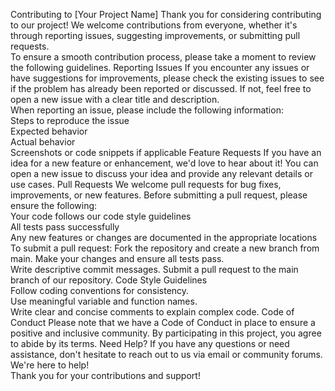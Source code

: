 Contributing to [Your Project Name] 
Thank you for considering contributing to our project! 
We welcome contributions from everyone, whether it's through reporting issues, suggesting improvements, or submitting pull requests.  
To ensure a smooth contribution process, please take a moment to review the following guidelines. 
Reporting Issues  If you encounter any issues or have suggestions for improvements, please check the existing issues to see if the problem has already been reported or discussed. 
If not, feel free to open a new issue with a clear title and description.  
When reporting an issue, please include the following information:      
Steps to reproduce the issue     
Expected behavior     
Actual behavior     
Screenshots or code snippets if applicable  Feature Requests  If you have an idea for a new feature or enhancement, 
we'd love to hear about it! You can open a new issue to discuss your idea and provide any relevant details or use cases. 
Pull Requests  We welcome pull requests for bug fixes, improvements, or new features. 
Before submitting a pull request, please ensure the following:      
Your code follows our code style guidelines     
All tests pass successfully     
Any new features or changes are documented in the appropriate locations  To submit a pull request:
Fork the repository and create a new branch from main.
Make your changes and ensure all tests pass.    
Write descriptive commit messages.
Submit a pull request to the main branch of our repository.
Code Style Guidelines     
Follow coding conventions for consistency.  
Use meaningful variable and function names.  
Write clear and concise comments to explain complex code. 
Code of Conduct  Please note that we have a Code of Conduct in place to ensure a positive and inclusive community. 
By participating in this project, you agree to abide by its terms.
Need Help?  If you have any questions or need assistance, don't hesitate to reach out to us via email or community forums. We're here to help!  
Thank you for your contributions and support!
